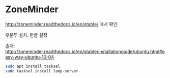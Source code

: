 # ZoneMinder

http://zoneminder.readthedocs.io/en/stable/ 에서 확인. 

우분투 설치.
한글 설정

출처: <http://zoneminder.readthedocs.io/en/stable/installationguide/ubuntu.html#easy-way-ubuntu-16-04>

```bash
sudo apt install tasksel
sudo tasksel install lamp-server
```

